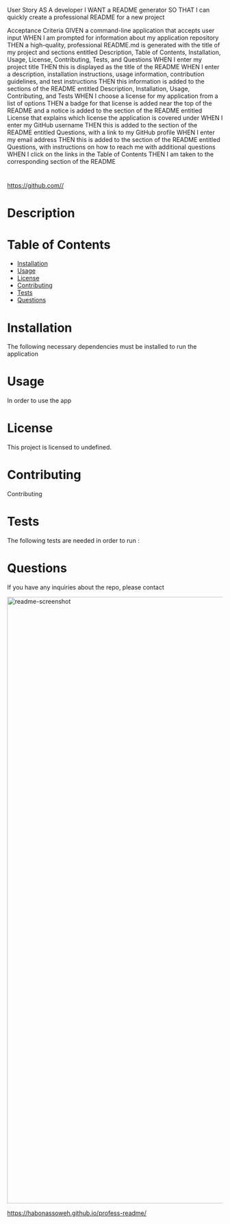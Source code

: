 User Story
AS A developer
I WANT a README generator
SO THAT I can quickly create a professional README for a new project

Acceptance Criteria
GIVEN a command-line application that accepts user input
WHEN I am prompted for information about my application repository
THEN a high-quality, professional README.md is generated with the title of my project and sections entitled Description, Table of Contents, Installation, Usage, License, Contributing, Tests, and Questions
WHEN I enter my project title
THEN this is displayed as the title of the README
WHEN I enter a description, installation instructions, usage information, contribution guidelines, and test instructions
THEN this information is added to the sections of the README entitled Description, Installation, Usage, Contributing, and Tests
WHEN I choose a license for my application from a list of options
THEN a badge for that license is added near the top of the README and a notice is added to the section of the README entitled License that explains which license the application is covered under
WHEN I enter my GitHub username
THEN this is added to the section of the README entitled Questions, with a link to my GitHub profile
WHEN I enter my email address
THEN this is added to the section of the README entitled Questions, with instructions on how to reach me with additional questions
WHEN I click on the links in the Table of Contents
THEN I am taken to the corresponding section of the README

#

https://github.com//

# Description

# Table of Contents

- [Installation](#installation)
- [Usage](#usage)
- [License](#license)
- [Contributing](#contributing)
- [Tests](#tests)
- [Questions](#questions)

# Installation

The following necessary dependencies must be installed to run the application

# Usage

In order to use the app

# License

This project is licensed to undefined.

# Contributing

Contributing

# Tests

The following tests are needed in order to run :

# Questions

If you have any inquiries about the repo, please contact

<img width="1416" alt="readme-screenshot" src="https://user-images.githubusercontent.com/94427754/165980539-3a239c30-4554-4944-9bc6-afb47d72719e.png">

https://habonassoweh.github.io/profess-readme/
